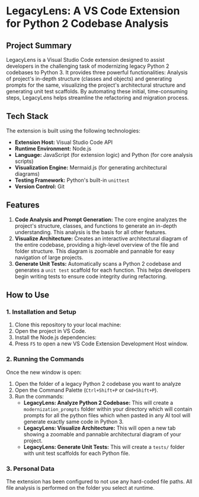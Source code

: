 # LegacyLens: A VS Code Extension for Python 2 Codebase Analysis

## Project Summary
LegacyLens is a Visual Studio Code extension designed to assist developers in the challenging task of modernizing legacy Python 2 codebases to Python 3. It provides three powerful functionalities: Analysis of project's in-depth structure (classes and objects) and generating prompts for the same, visualizing the project's architectural structure and generating unit test scaffolds. By automating these initial, time-consuming steps, LegacyLens helps streamline the refactoring and migration process.

## Tech Stack
The extension is built using the following technologies:
* **Extension Host:** Visual Studio Code API
* **Runtime Environment:** Node.js
* **Language:** JavaScript (for extension logic) and Python (for core analysis scripts)
* **Visualization Engine:** Mermaid.js (for generating architectural diagrams)
* **Testing Framework:** Python's built-in `unittest`
* **Version Control:** Git

## Features
1.  **Code Analysis and Prompt Generation:** The core engine analyzes the project's structure, classes, and functions to generate an in-depth understanding. This analysis is the basis for all other features.
2.  **Visualize Architecture:** Creates an interactive architectural diagram of the entire codebase, providing a high-level overview of the file and folder structure. This diagram is zoomable and pannable for easy navigation of large projects.
3.  **Generate Unit Tests:** Automatically scans a Python 2 codebase and generates a `unit test` scaffold for each function. This helps developers begin writing tests to ensure code integrity during refactoring.

## How to Use
### 1. Installation and Setup
1.  Clone this repository to your local machine:
2.  Open the project in VS Code.
3.  Install the Node.js dependencies:
4.  Press `F5` to open a new VS Code Extension Development Host window.

### 2. Running the Commands
Once the new window is open:
1.  Open the folder of a legacy Python 2 codebase you want to analyze
2.  Open the Command Palette (`Ctrl+Shift+P` or `Cmd+Shift+P`).
3.  Run the commands:
    * **LegacyLens: Analyze Python 2 Codebase:** This will create a `modernization_prompts` folder within your directory which will contain prompts for all the python files which when pasted in any AI tool will generate exactly same code in Python 3. 
    * **LegacyLens: Visualize Architecture:** This will open a new tab showing a zoomable and pannable architectural diagram of your project.
    * **LegacyLens: Generate Unit Tests:** This will create a `tests/` folder with unit test scaffolds for each Python file.

### 3. Personal Data
The extension has been configured to not use any hard-coded file paths. All file analysis is performed on the folder you select at runtime.




